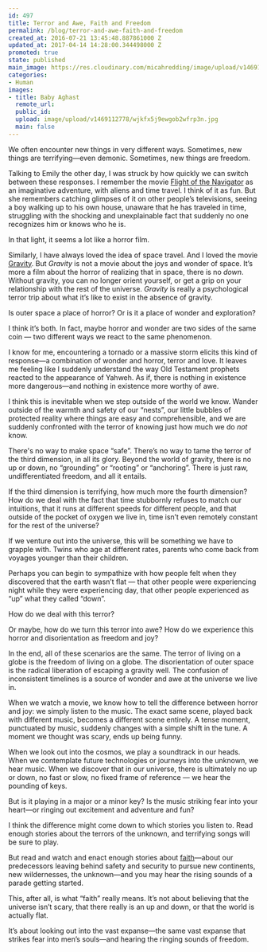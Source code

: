 ```yaml
---
id: 497
title: Terror and Awe, Faith and Freedom
permalink: /blog/terror-and-awe-faith-and-freedom
created_at: 2016-07-21 13:45:48.887861000 Z
updated_at: 2017-04-14 14:28:00.344498000 Z
promoted: true
state: published
main_image: https://res.cloudinary.com/micahredding/image/upload/v1469112778/wjkfx5j9ewgob2wfrp3n.jpg
categories:
- Human
images:
- title: Baby Aghast
  remote_url: 
  public_id: 
  upload: image/upload/v1469112778/wjkfx5j9ewgob2wfrp3n.jpg
  main: false
---
```

We often encounter new things in very different ways. Sometimes, new things are terrifying—even demonic. Sometimes, new things are freedom.

Talking to Emily the other day, I was struck by how quickly we can switch between these responses. I remember the movie [Flight of the Navigator](http://amzn.to/29Xjv5o) as an imaginative adventure, with aliens and time travel. I think of it as fun. But she remembers catching glimpses of it on other people’s televisions, seeing a boy walking up to his own house, unaware that he has traveled in time, struggling with the shocking and unexplainable fact that suddenly no one recognizes him or knows who he is.

In that light, it seems a lot like a horror film.

Similarly, I have always loved the idea of space travel. And I loved the movie [Gravity](http://amzn.to/29Y7FeE). But *Gravity* is not a movie about the joys and wonder of space. It’s more a film about the horror of realizing that in space, there is no *down*. Without gravity, you can no longer orient yourself, or get a grip on your relationship with the rest of the universe. *Gravity* is really a psychological terror trip about what it’s like to exist in the absence of gravity.

Is outer space a place of horror? Or is it a place of wonder and exploration?

I think it’s both. In fact, maybe horror and wonder are two sides of the same coin — two different ways we react to the same phenomenon. 

I know for me, encountering a tornado or a massive storm elicits this kind of response—a combination of wonder and horror, terror and love. It leaves me feeling like I suddenly understand the way Old Testament prophets reacted to the appearance of Yahweh. As if, there is nothing in existence more dangerous—and nothing in existence more worthy of awe.

I think this is inevitable when we step outside of the world we know. Wander outside of the warmth and safety of our “nests”, our little bubbles of protected reality where things are easy and comprehensible, and we are suddenly confronted with the terror of knowing just how much we do *not* know.

There's no way to make space “safe”. There’s no way to tame the terror of the third dimension, in all its glory. Beyond the world of gravity, there is no up or down, no “grounding” or “rooting” or “anchoring”. There is just raw, undifferentiated freedom, and all it entails.

If the third dimension is terrifying, how much more the fourth dimension? How do we deal with the fact that time stubbornly refuses to match our intuitions, that it runs at different speeds for different people, and that outside of the pocket of oxygen we live in, time isn’t even remotely constant for the rest of the universe?

If we venture out into the universe, this will be something we have to grapple with. Twins who age at different rates, parents who come back from voyages younger than their children.

Perhaps you can begin to sympathize with how people felt when they discovered that the earth wasn’t flat — that other people were experiencing night while they were experiencing day, that other people experienced as “up” what they called “down”. 

How do we deal with this terror?

Or maybe, how do we turn this terror into awe? How do we experience this horror and disorientation as freedom and joy?

In the end, all of these scenarios are the same. The terror of living on a globe is the freedom of living on a globe. The disorientation of outer space is the radical liberation of escaping a gravity well. The confusion of inconsistent timelines is a source of wonder and awe at the universe we live in.

When we watch a movie, we know how to tell the difference between horror and joy: we simply listen to the music. The exact same scene, played back with different music, becomes a different scene entirely. A tense moment, punctuated by music, suddenly changes with a simple shift in the tune. A moment we thought was scary, ends up being funny. 

When we look out into the cosmos, we play a soundtrack in our heads. When we contemplate future technologies or journeys into the unknown, we hear music. When we discover that in our universe, there is ultimately no up or down, no fast or slow, no fixed frame of reference — we hear the pounding of keys. 

But is it playing in a major or a minor key? Is the music striking fear into your heart—or ringing out excitement and adventure and fun?

I think the difference might come down to which stories you listen to. Read enough stories about the terrors of the unknown, and terrifying songs will be sure to play. 

But read and watch and enact enough stories about [faith](http://www.huffingtonpost.com/micah-redding/the-faith-of-the-martian_b_9128666.html)—about our predecessors leaving behind safety and security to pursue new continents, new wildernesses, the unknown—and you may hear the rising sounds of a parade getting started.

This, after all, is what “faith” really means. It’s not about believing that the universe isn’t scary, that there really is an up and down, or that the world is actually flat. 

It’s about looking out into the vast expanse—the same vast expanse that strikes fear into men’s souls—and hearing the ringing sounds of freedom.
